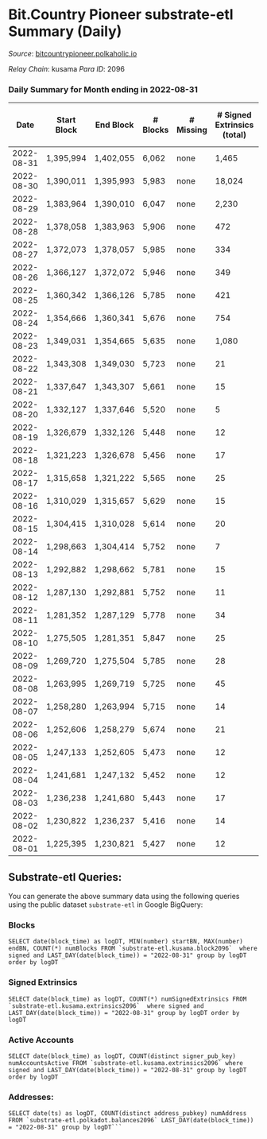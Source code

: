 # Bit.Country Pioneer substrate-etl Summary (Daily)

_Source_: [bitcountrypioneer.polkaholic.io](https://bitcountrypioneer.polkaholic.io)

*Relay Chain*: kusama
*Para ID*: 2096



### Daily Summary for Month ending in 2022-08-31


| Date | Start Block | End Block | # Blocks | # Missing | # Signed Extrinsics (total) | # Active Accounts | # Addresses with Balances | # Events | # Transfers | # XCM Transfers In | # XCM Transfers Out |
| ---- | ----------- | --------- | -------- | --------- | --------------------------- | ----------------- | ------------------------- | -------- | ----------- | ------------------ | ------------------- |
| 2022-08-31 | 1,395,994 | 1,402,055 | 6,062 | none | 1,465 | 958 | 21,759 | 28,289 | 7,092  |   |   |
| 2022-08-30 | 1,390,011 | 1,395,993 | 5,983 | none | 18,024 | 10,934 | 21,650 | 141,000 | 20,831  |   |   |
| 2022-08-29 | 1,383,964 | 1,390,010 | 6,047 | none | 2,230 | 1,517 | 17,557 | 32,502 | 5,954  |   |   |
| 2022-08-28 | 1,378,058 | 1,383,963 | 5,906 | none | 472 | 337 | 17,257 | 19,318 | 4,807  |   |   |
| 2022-08-27 | 1,372,073 | 1,378,057 | 5,985 | none | 334 | 229 | 17,257 | 19,362 | 4,873  |   |   |
| 2022-08-26 | 1,366,127 | 1,372,072 | 5,946 | none | 349 | 232 | 17,157 | 18,737 | 4,561  |   |   |
| 2022-08-25 | 1,360,342 | 1,366,126 | 5,785 | none | 421 | 281 | 17,107 | 18,888 | 4,626  |   |   |
| 2022-08-24 | 1,354,666 | 1,360,341 | 5,676 | none | 754 | 492 | 17,057 | 21,122 | 5,141  |   |   |
| 2022-08-23 | 1,349,031 | 1,354,665 | 5,635 | none | 1,080 | 761 | 17,006 | 22,446 | 4,645  |   |   |
| 2022-08-22 | 1,343,308 | 1,349,030 | 5,723 | none | 21 | 14 | 16,956 | 12,122 | 549  |   |   |
| 2022-08-21 | 1,337,647 | 1,343,307 | 5,661 | none | 15 | 12 | 16,952 | 11,988 | 574  |   |   |
| 2022-08-20 | 1,332,127 | 1,337,646 | 5,520 | none | 5 | 4 | 16,952 | 11,326 | 258  |   |   |
| 2022-08-19 | 1,326,679 | 1,332,126 | 5,448 | none | 12 | 12 | 16,952 | 11,357 | 385  |   |   |
| 2022-08-18 | 1,321,223 | 1,326,678 | 5,456 | none | 17 | 17 | 16,952 | 11,712 | 694  |   |   |
| 2022-08-17 | 1,315,658 | 1,321,222 | 5,565 | none | 25 | 21 | 16,952 | 12,032 | 754  |   |   |
| 2022-08-16 | 1,310,029 | 1,315,657 | 5,629 | none | 15 | 15 | 16,952 | 11,981 | 630  |   |   |
| 2022-08-15 | 1,304,415 | 1,310,028 | 5,614 | none | 20 | 15 | 16,952 | 11,965 | 622  |   |   |
| 2022-08-14 | 1,298,663 | 1,304,414 | 5,752 | none | 7 | 7 | 16,952 | 11,971 | 421  |   |   |
| 2022-08-13 | 1,292,882 | 1,298,662 | 5,781 | none | 15 | 15 | 16,952 | 12,737 | 785  |   |   |
| 2022-08-12 | 1,287,130 | 1,292,881 | 5,752 | none | 11 | 11 | 16,902 | 12,156 | 583  |   |   |
| 2022-08-11 | 1,281,352 | 1,287,129 | 5,778 | none | 34 | 29 | 16,902 | 12,825 | 1,066  |   |   |
| 2022-08-10 | 1,275,505 | 1,281,351 | 5,847 | none | 25 | 22 | 16,902 | 12,591 | 748  |   |   |
| 2022-08-09 | 1,269,720 | 1,275,504 | 5,785 | none | 28 | 23 | 16,902 | 12,556 | 820  |   |   |
| 2022-08-08 | 1,263,995 | 1,269,719 | 5,725 | none | 45 | 37 | 16,902 | 12,899 | 1,182  |   |   |
| 2022-08-07 | 1,258,280 | 1,263,994 | 5,715 | none | 14 | 14 | 16,902 | 12,121 | 603  |   |   |
| 2022-08-06 | 1,252,606 | 1,258,279 | 5,674 | none | 21 | 17 | 16,902 | 12,415 | 642  |   |   |
| 2022-08-05 | 1,247,133 | 1,252,605 | 5,473 | none | 12 | 12 | 16,851 | 11,645 | 583  |   |   |
| 2022-08-04 | 1,241,681 | 1,247,132 | 5,452 | none | 12 | 9 | 16,851 | 11,759 | 510  |   |   |
| 2022-08-03 | 1,236,238 | 1,241,680 | 5,443 | none | 17 | 8 | 16,851 | 11,765 | 507  |   |   |
| 2022-08-02 | 1,230,822 | 1,236,237 | 5,416 | none | 14 | 13 | 16,851 | 11,726 | 538  |   |   |
| 2022-08-01 | 1,225,395 | 1,230,821 | 5,427 | none | 12 | 12 | 16,851 | 11,681 | 484  |   |   |

## Substrate-etl Queries:
You can generate the above summary data using the following queries using the public dataset `substrate-etl` in Google BigQuery:


### Blocks
```
SELECT date(block_time) as logDT, MIN(number) startBN, MAX(number) endBN, COUNT(*) numBlocks FROM `substrate-etl.kusama.block2096`  where signed and LAST_DAY(date(block_time)) = "2022-08-31" group by logDT order by logDT
```


### Signed Extrinsics
```
SELECT date(block_time) as logDT, COUNT(*) numSignedExtrinsics FROM `substrate-etl.kusama.extrinsics2096`  where signed and LAST_DAY(date(block_time)) = "2022-08-31" group by logDT order by logDT
```


### Active Accounts
```
SELECT date(block_time) as logDT, COUNT(distinct signer_pub_key) numAccountsActive FROM `substrate-etl.kusama.extrinsics2096` where signed and LAST_DAY(date(block_time)) = "2022-08-31" group by logDT order by logDT
```


### Addresses:
```
SELECT date(ts) as logDT, COUNT(distinct address_pubkey) numAddress FROM `substrate-etl.polkadot.balances2096` LAST_DAY(date(block_time)) = "2022-08-31" group by logDT```


